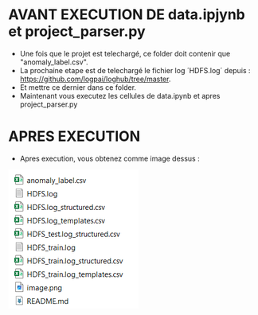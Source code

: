 


# AVANT EXECUTION DE data.ipjynb et project_parser.py

- Une fois que le projet est telechargé, ce folder doit contenir que "anomaly_label.csv".
- La prochaine etape est de telechargé le fichier log ´HDFS.log´ depuis : https://github.com/logpai/loghub/tree/master.
- Et mettre ce dernier dans ce folder.
- Maintenant vous executez les cellules de data.ipynb et apres project_parser.py

# APRES EXECUTION

- Apres execution, vous obtenez comme image dessus :

![alt text](image.png)